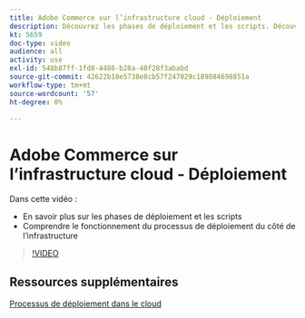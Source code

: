 ```yaml
---
title: Adobe Commerce sur l’infrastructure cloud - Déploiement
description: Découvrez les phases de déploiement et les scripts. Découvrez le fonctionnement du processus de déploiement du ​ côté infrastructure.
kt: 5659
doc-type: video
audience: all
activity: use
exl-id: 548b87ff-1fd8-4486-b28a-40f28f3ababd
source-git-commit: 42622b18e5738e8cb57f247029c189884698851a
workflow-type: tm+mt
source-wordcount: '57'
ht-degree: 0%

---
```


# Adobe Commerce sur l’infrastructure cloud - Déploiement

Dans cette vidéo :

- En savoir plus sur les phases de déploiement et les scripts
- Comprendre le fonctionnement du processus de déploiement du côté de l’infrastructure &#x200B;

>[!VIDEO](https://video.tv.adobe.com/v/35695?quality=12&learn=on)

## Ressources supplémentaires

[Processus de déploiement dans le cloud](https://devdocs.magento.com/cloud/deploy/cloud-deployment-process.html)
